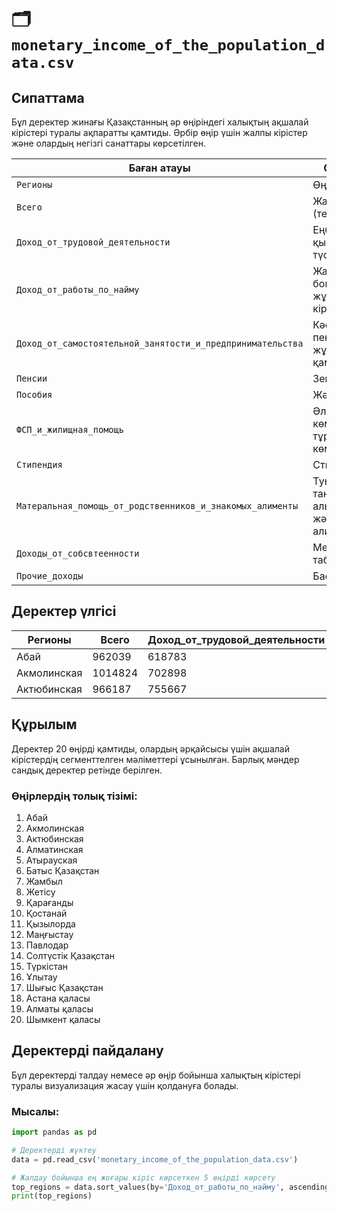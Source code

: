 # 🗂️ `monetary_income_of_the_population_data.csv`

## Сипаттама
Бұл деректер жинағы Қазақстанның әр өңіріндегі халықтың ақшалай кірістері туралы ақпаратты қамтиды. Әрбір өңір үшін жалпы кірістер және олардың негізгі санаттары көрсетілген.

| Баған атауы                                                  | Сипаттама                                                       |
|--------------------------------------------------------------|-----------------------------------------------------------------|
| `Регионы`                                                   | Өңірдің атауы                                                  |
| `Всего`                                                     | Жалпы кірістер (теңге)                                         |
| `Доход_от_трудовой_деятельности`                            | Еңбек қызметінен түскен кірістер                               |
| `Доход_от_работы_по_найму`                                  | Жалдау бойынша жұмыс кірістері                                 |
| `Доход_от_самостоятельной_занятости_и_предпринимательства`  | Кәсіпкерлік пен өзін-өзі жұмыспен қамту кірістері              |
| `Пенсии`                                                    | Зейнетақылар                                                   |
| `Пособия`                                                   | Жәрдемақылар                                                   |
| `ФСП_и_жилищная_помощь`                                     | Әлеуметтік көмек пен тұрғын үйге көмек                         |
| `Стипендия`                                                 | Стипендиялар                                                  |
| `Матеральная_помощь_от_родственников_и_знакомых_алименты`   | Туыстар мен таныстардан алынған көмек және алименттер          |
| `Доходы_от_собсвтеенности`                                  | Меншік табыстары                                              |
| `Прочие_доходы`                                             | Басқа кірістер                                                |

## Деректер үлгісі
| Регионы          | Всего   | Доход_от_трудовой_деятельности | Доход_от_работы_по_найму | Доход_от_самостоятельной_занятости_и_предпринимательства | Пенсии   | Пособия | ФСП_и_жилищная_помощь | Стипендия | Матеральная_помощь_от_родственников_и_знакомых_алименты | Доходы_от_собсвтеенности | Прочие_доходы |
|------------------|---------|-------------------------------|---------------------------|---------------------------------------------------------|----------|---------|------------------------|-----------|-------------------------------------------------------|--------------------------|----------------|
| Абай             | 962039  | 618783                       | 553182                    | 65601                                                   | 236623   | 37258   | 85                     | 13897     | 41768                                                | ...                      | 13625          |
| Акмолинская      | 1014824 | 702898                       | 622643                    | 80255                                                   | 218966   | 35118   | 446                    | 4897      | 28669                                                | 7095                     | 16735          |
| Актюбинская      | 966187  | 755667                       | 683512                    | 72155                                                   | 132585   | 39513   | 233                    | 5859      | 20484                                                | 166                      | 11680          |

## Құрылым
Деректер 20 өңірді қамтиды, олардың әрқайсысы үшін ақшалай кірістердің сегменттелген мәліметтері ұсынылған. Барлық мәндер сандық деректер ретінде берілген.

### Өңірлердің толық тізімі:
1. Абай  
2. Акмолинская  
3. Актюбинская  
4. Алматинская  
5. Атырауская  
6. Батыс Қазақстан  
7. Жамбыл  
8. Жетісу  
9. Қарағанды  
10. Қостанай  
11. Қызылорда  
12. Маңғыстау  
13. Павлодар  
14. Солтүстік Қазақстан  
15. Түркістан  
16. Ұлытау  
17. Шығыс Қазақстан  
18. Астана қаласы  
19. Алматы қаласы  
20. Шымкент қаласы  

## Деректерді пайдалану
Бұл деректерді талдау немесе әр өңір бойынша халықтың кірістері туралы визуализация жасау үшін қолдануға болады.

### Мысалы:
```python
import pandas as pd

# Деректерді жүктеу
data = pd.read_csv('monetary_income_of_the_population_data.csv')

# Жалдау бойынша ең жоғары кіріс көрсеткен 5 өңірді көрсету
top_regions = data.sort_values(by='Доход_от_работы_по_найму', ascending=False).head(5)
print(top_regions)

